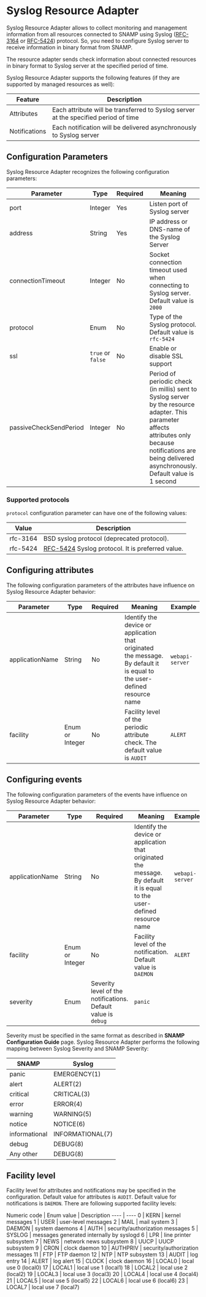 Syslog Resource Adapter
====
Syslog Resource Adapter allows to collect monitoring and management information from all resources connected to SNAMP using Syslog ([RFC-3164](http://www.ietf.org/rfc/rfc3164.txt) or [RFC-5424](http://www.ietf.org/rfc/rfc5424.txt)) protocol. So, you need to configure Syslog server to receive information in binary format from SNAMP.

The resource adapter sends check information about connected resources in binary format to Syslog server at the specified period of time.

Syslog Resource Adapter supports the following features (if they are supported by managed resources as well):

Feature | Description
---- | ----
Attributes | Each attribute will be transferred to Syslog server at the specified period of time
Notifications | Each notification will be delivered asynchronously to Syslog server

## Configuration Parameters
Syslog Resource Adapter recognizes the following configuration parameters:

Parameter | Type | Required | Meaning | Example
---- | ---- | ---- | ---- | ----
port | Integer | Yes | Listen port of Syslog server | `6514`
address | String | Yes | IP address or DNS-name of the Syslog Server | `syslog.acme.com`
connectionTimeout | Integer | No | Socket connection timeout used when connecting to Syslog server. Default value is `2000` | `3000`
protocol | Enum | No | Type of the Syslog protocol. Default value is `rfc-5424` | `rfc-3164`
ssl | `true` or `false` | No | Enable or disable SSL support | `false`
passiveCheckSendPeriod | Integer | No | Period of periodic check (in millis) sent to Syslog server by the resource adapter. This parameter affects attributes only because notifications are being delivered asynchronously. Default value is 1 second

### Supported protocols
`protocol` configuration parameter can have one of the following values:

Value | Description
---- | ----
rfc-3164 | BSD syslog protocol (deprecated protocol).
rfc-5424 | [RFC-5424](http://www.ietf.org/rfc/rfc5424.txt) Syslog protocol. It is preferred value.

## Configuring attributes
The following configuration parameters of the attributes have influence on Syslog Resource Adapter behavior:

Parameter | Type | Required | Meaning | Example
---- | ---- | ---- | ---- | ----
applicationName | String | No | Identify the device or application that originated the message. By default it is equal to the user-defined resource name | `webapi-server`
facility | Enum or Integer | No | Facility level of the periodic attribute check. The default value is `AUDIT` | `ALERT`

## Configuring events
The following configuration parameters of the events have influence on Syslog Resource Adapter behavior:

Parameter | Type | Required | Meaning | Example
---- | ---- | ---- | ---- | ----
applicationName | String | No | Identify the device or application that originated the message. By default it is equal to the user-defined resource name | `webapi-server`
facility | Enum or Integer | No | Facility level of the notification. Default value is `DAEMON` | `ALERT`
severity | Enum | Severity level of the notifications. Default value is `debug` | `panic`

Severity must be specified in the same format as described in **SNAMP Configuration Guide** page. Syslog Resource Adapter performs the following mapping between Syslog Severity and SNAMP Severity:

SNAMP | Syslog
---- | ----
panic | EMERGENCY(1)
alert | ALERT(2)
critical | CRITICAL(3)
error | ERROR(4)
warning | WARNING(5)
notice | NOTICE(6)
informational | INFORMATIONAL(7)
debug | DEBUG(8)
Any other | DEBUG(8)

## Facility level
Facility level for attributes and notifications may be specified in the configuration. Default value for attributes is `AUDIT`. Default value for notifications is `DAEMON`. There are following supported facility levels:

Numeric code | Enum value | Description
---- | ----
0 | KERN | kernel messages
1  | USER | user-level messages
2 | MAIL | mail system
3 | DAEMON | system daemons
4 | AUTH | security/authorization messages
5 | SYSLOG | messages generated internally by syslogd
6 | LPR | line printer subsystem
7 | NEWS | network news subsystem
8 | UUCP | UUCP subsystem
9 | CRON | clock daemon
10 | AUTHPRIV | security/authorization messages
11 | FTP | FTP daemon
12 | NTP | NTP subsystem
13 | AUDIT | log entry
14 | ALERT | log alert
15 | CLOCK | clock daemon
16 | LOCAL0 | local use 0  (local0)
17 | LOCAL1 | local use 1  (local1)
18 | LOCAL2 | local use 2  (local2)
19 | LOCAL3 | local use 3  (local3)
20 | LOCAL4 | local use 4  (local4)
21 | LOCAL5 | local use 5  (local5)
22 | LOCAL6 | local use 6  (local6)
23 | LOCAL7 | local use 7  (local7)
